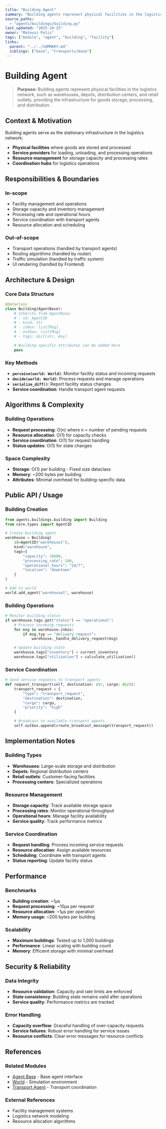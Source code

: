 ```yaml
---
title: "Building Agent"
summary: "Building agents represent physical facilities in the logistics network, such as warehouses, depots, and distribution centers."
source_paths:
  - "agents/buildings/building.py"
last_updated: "2025-10-25"
owner: "Mateusz Polis"
tags: ["module", "agent", "building", "facility"]
links:
  parent: "../../SUMMARY.md"
  siblings: ["base", "transports/base"]
---
```


# Building Agent

> **Purpose:** Building agents represent physical facilities in the logistics network, such as warehouses, depots, distribution centers, and retail outlets, providing the infrastructure for goods storage, processing, and distribution.

## Context & Motivation

Building agents serve as the stationary infrastructure in the logistics network:
- **Physical facilities** where goods are stored and processed
- **Service providers** for loading, unloading, and processing operations
- **Resource management** for storage capacity and processing rates
- **Coordination hubs** for logistics operations

## Responsibilities & Boundaries

### In-scope
- Facility management and operations
- Storage capacity and inventory management
- Processing rate and operational hours
- Service coordination with transport agents
- Resource allocation and scheduling

### Out-of-scope
- Transport operations (handled by transport agents)
- Routing algorithms (handled by router)
- Traffic simulation (handled by traffic system)
- UI rendering (handled by Frontend)

## Architecture & Design

### Core Data Structure
```python
@dataclass
class Building(AgentBase):
    # Inherits from AgentBase:
    # - id: AgentID
    # - kind: str
    # - inbox: list[Msg]
    # - outbox: list[Msg]
    # - tags: dict[str, Any]

    # Building-specific attributes can be added here
    pass
```

### Key Methods
- **`perceive(world: World)`**: Monitor facility status and incoming requests
- **`decide(world: World)`**: Process requests and manage operations
- **`serialize_diff()`**: Report facility status changes
- **Service coordination**: Handle transport agent requests

## Algorithms & Complexity

### Building Operations
- **Request processing**: O(n) where n = number of pending requests
- **Resource allocation**: O(1) for capacity checks
- **Service coordination**: O(1) for request handling
- **Status updates**: O(1) for state changes

### Space Complexity
- **Storage**: O(1) per building - Fixed size dataclass
- **Memory**: ~200 bytes per building
- **Attributes**: Minimal overhead for building-specific data

## Public API / Usage

### Building Creation
```python
from agents.buildings.building import Building
from core.types import AgentID

# Create building agent
warehouse = Building(
    id=AgentID("warehouse1"),
    kind="warehouse",
    tags={
        "capacity": 10000,
        "processing_rate": 100,
        "operational_hours": "24/7",
        "location": "downtown"
    }
)

# Add to world
world.add_agent("warehouse1", warehouse)
```

### Building Operations
```python
# Monitor building status
if warehouse.tags.get("status") == "operational":
    # Process incoming requests
    for msg in warehouse.inbox:
        if msg.typ == "delivery_request":
            warehouse._handle_delivery_request(msg)

    # Update building state
    warehouse.tags["inventory"] = current_inventory
    warehouse.tags["utilization"] = calculate_utilization()
```

### Service Coordination
```python
# Send service requests to transport agents
def request_transport(self, destination: str, cargo: dict):
    transport_request = {
        "type": "transport_request",
        "destination": destination,
        "cargo": cargo,
        "priority": "high"
    }

    # Broadcast to available transport agents
    self.outbox.append(create_broadcast_message(transport_request))
```

## Implementation Notes

### Building Types
- **Warehouses**: Large-scale storage and distribution
- **Depots**: Regional distribution centers
- **Retail outlets**: Customer-facing facilities
- **Processing centers**: Specialized operations

### Resource Management
- **Storage capacity**: Track available storage space
- **Processing rates**: Monitor operational throughput
- **Operational hours**: Manage facility availability
- **Service quality**: Track performance metrics

### Service Coordination
- **Request handling**: Process incoming service requests
- **Resource allocation**: Assign available resources
- **Scheduling**: Coordinate with transport agents
- **Status reporting**: Update facility status

## Performance

### Benchmarks
- **Building creation**: ~1μs
- **Request processing**: ~10μs per request
- **Resource allocation**: ~1μs per operation
- **Memory usage**: ~200 bytes per building

### Scalability
- **Maximum buildings**: Tested up to 1,000 buildings
- **Performance**: Linear scaling with building count
- **Memory**: Efficient storage with minimal overhead

## Security & Reliability

### Data Integrity
- **Resource validation**: Capacity and rate limits are enforced
- **State consistency**: Building state remains valid after operations
- **Service quality**: Performance metrics are tracked

### Error Handling
- **Capacity overflow**: Graceful handling of over-capacity requests
- **Service failures**: Robust error handling for service issues
- **Resource conflicts**: Clear error messages for resource conflicts

## References

### Related Modules
- [Agent Base](base.md) - Base agent interface
- [World](../world/world.md) - Simulation environment
- [Transport Agent](transports/base.md) - Transport coordination

### External References
- Facility management systems
- Logistics network modeling
- Resource allocation algorithms
